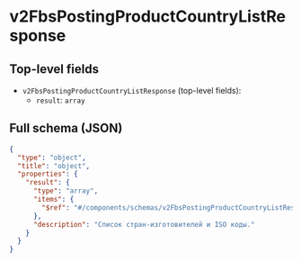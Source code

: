 # v2FbsPostingProductCountryListResponse

## Top-level fields
- `v2FbsPostingProductCountryListResponse` (top-level fields):
  - `result`: `array`

## Full schema (JSON)
```json
{
  "type": "object",
  "title": "object",
  "properties": {
    "result": {
      "type": "array",
      "items": {
        "$ref": "#/components/schemas/v2FbsPostingProductCountryListResponseResult"
      },
      "description": "Список стран-изготовителей и ISO коды."
    }
  }
}
```
